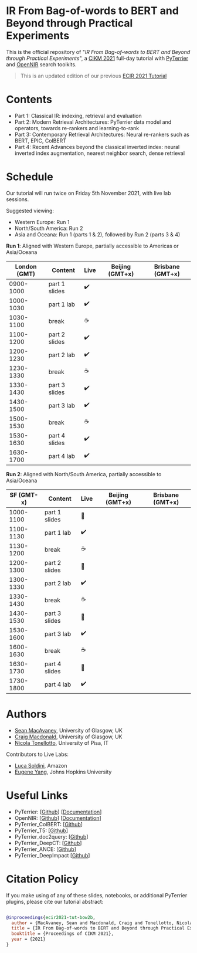 # IR From Bag-of-words to BERT and Beyond through Practical Experiments

This is the official repository of "*IR From Bag-of-words to BERT and Beyond through Practical Experiments*", a [CIKM 2021](https://www.cikm2021.org/) full-day tutorial with [PyTerrier](https://github.com/terrier-org/pyterrier) and [OpenNIR](https://opennir.net) search toolkits.

> This is an updated edition of our previous [ECIR 2021 Tutorial](https://github.com/terrier-org/ecir2021tutorial)

# Contents

* Part 1: Classical IR: indexing, retrieval and evaluation 
* Part 2: Modern Retrieval Architectures: PyTerrier data model and operators, towards re-rankers and learning-to-rank
* Part 3: Contemporary Retrieval Architectures: Neural re-rankers such as BERT, EPIC, ColBERT
* Part 4: Recent Advances beyond the classical inverted index: neural inverted index augmentation, nearest neighbor search, dense retrieval


# Schedule

Our tutorial will run twice on Friday 5th November 2021, with live lab sessions.

 Suggested viewing:
  - Western Europe: Run 1
  - North/South America: Run 2
  - Asia and Oceana: Run 1 (parts 1 & 2), followed by Run 2 (parts 3 & 4)

**Run 1**: Aligned with Western Europe, partially accessible to Americas or Asia/Oceana

| London (GMT) | Content | Live | Beijing (GMT+x) | Brisbane (GMT+x)|
|-----|---------|---|-----------------|-----------------|
| 0900-1000 | part 1 slides | :heavy_check_mark: |
| 1000-1030 | part 1 lab | :heavy_check_mark: |
| 1030-1100 | break | ☕ |
| 1100-1200 | part 2 slides | :heavy_check_mark: |
| 1200-1230 | part 2 lab | :heavy_check_mark: |
| 1230-1330 | break | ☕ | 
| 1330-1430 | part 3 slides | :heavy_check_mark: |
| 1430-1500 | part 3 lab | :heavy_check_mark: |
| 1500-1530 | break | ☕ |
| 1530-1630 | part 4 slides | :heavy_check_mark: |
| 1630-1700 | part 4 lab | :heavy_check_mark: |

**Run 2**: Aligned with North/South America, partially accessible to Asia/Oceana


| SF (GMT-x) | Content | Live | Beijing (GMT+x) | Brisbane (GMT+x)|
|-----|-------|--|-----------------|-----------------------|
| 1000-1100 | part 1 slides | 🎥 |
| 1100-1130 | part 1 lab | :heavy_check_mark: |
| 1130-1200 | break | ☕ |
| 1200-1300 | part 2 slides  | 🎥 |
| 1300-1330 | part 2 lab | :heavy_check_mark: |
| 1330-1430 | break | ☕ |
| 1430-1530 | part 3 slides  | 🎥 |
| 1530-1600 | part 3 lab | :heavy_check_mark: |
| 1600-1630 | break | ☕ |
| 1630-1730 | part 4 slides  | 🎥 |
| 1730-1800 | part 4 lab | :heavy_check_mark: |


# Authors

* [Sean MacAvaney](https://macavaney.us), University of Glasgow, UK
* [Craig Macdonald](http://www.dcs.gla.ac.uk/~craigm/), University of Glasgow, UK
* [Nicola Tonellotto](http://tonellotto.github.io), University of Pisa, IT

Contributors to Live Labs:

* [Luca Soldini](https://soldaini.net/), Amazon
* [Eugene Yang](https://www.eugene.zone/), Johns Hopkins University



# Useful Links

 - PyTerrier: [[Github](https://github.com/terrier-org/pyterrier)] [[Documentation](https://pyterrier.readthedocs.io/en/latest/)]
 - OpenNIR: [[Github](https://github.com/Georgetown-IR-Lab/OpenNIR)] [[Documentation](https://opennir.net/)]
 - PyTerrier_ColBERT: [[Github](https://github.com/terrierteam/pyterrier_colbert)]
 - PyTerrier_T5: [[Github](https://github.com/terrierteam/pyterrier_t5)]
 - PyTerrier_doc2query: [[Github](https://github.com/terrierteam/pyterrier_doc2query)]
 - PyTerrier_DeepCT: [[Github](https://github.com/terrierteam/pyterrier_deepct)]
 - PyTerrier_ANCE: [[Github](https://github.com/terrierteam/pyterrier_ance)]
 - PyTerrier_DeepImpact [[Github](https://github.com/terrierteam/pyterrier_deepimpact)]

# Citation Policy

If you make using of any of these slides, notebooks, or additional PyTerrier plugins, please cite our tutorial abstract:

```bibtex

@inproceedings{ecir2021-tut-bow2b,
  author = {MacAvaney, Sean and Macdonald, Craig and Tonellotto, Nicola},
  title = {IR From Bag-of-words to BERT and Beyond through Practical Experiments: A CIKM 2021 tutorial with PyTerrier and OpenNIR},
  booktitle = {Proceedings of CIKM 2021},
  year = {2021}
}

```

